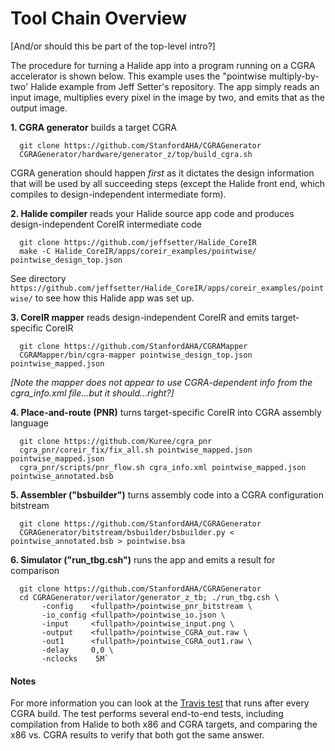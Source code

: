# Tool Chain Overview

[And/or should this be part of the top-level intro?]

<!-- The steps required to build and run an application are as follows: -->

The procedure for turning a Halide app into a program running on a
CGRA accelerator is shown below.  This example uses the "pointwise
multiply-by-two' Halide example from Jeff Setter's repository.  The
app simply reads an input image, multiplies every pixel in the image by two,
and emits that as the output image.


<b>1. CGRA generator</b> builds a target CGRA
```
  git clone https://github.com/StanfordAHA/CGRAGenerator
  CGRAGenerator/hardware/generator_z/top/build_cgra.sh
```
CGRA generation should happen *first* as it dictates the design
information that will be used by all succeeding steps (except the
Halide front end, which compiles to design-independent intermediate form).


<b>2. Halide compiler</b> reads your Halide source app code and
produces design-independent CoreIR intermediate code
```
  git clone https://github.com/jeffsetter/Halide_CoreIR
  make -C Halide_CoreIR/apps/coreir_examples/pointwise/ pointwise_design_top.json
```
See directory
`https://github.com/jeffsetter/Halide_CoreIR/apps/coreir_examples/pointwise/`
to see how this Halide app was set up.


<b>3. CoreIR mapper</b> reads design-independent CoreIR and emits target-specific CoreIR
```
  git clone https://github.com/StanfordAHA/CGRAMapper
  CGRAMapper/bin/cgra-mapper pointwise_design_top.json pointwise_mapped.json
```
<i>[Note the mapper does not appear to use CGRA-dependent info from
the cgra_info.xml file...but it should...right?]</i>


<b>4. Place-and-route (PNR)</b> turns target-specific CoreIR into CGRA assembly language
```
  git clone https://github.com/Kuree/cgra_pnr
  cgra_pnr/coreir_fix/fix_all.sh pointwise_mapped.json pointwise_mapped.json
  cgra_pnr/scripts/pnr_flow.sh cgra_info.xml pointwise_mapped.json pointwise_annotated.bsb
```

<b>5. Assembler ("bsbuilder")</b> turns assembly code into a CGRA configuration bitstream
```
  git clone https://github.com/StanfordAHA/CGRAGenerator
  CGRAGenerator/bitstream/bsbuilder/bsbuilder.py < pointwise_annotated.bsb > pointwise.bsa
```
<b>6. Simulator ("run_tbg.csh")</b> runs the app and emits a result for comparison
```
  git clone https://github.com/StanfordAHA/CGRAGenerator
  cd CGRAGenerator/verilator/generator_z_tb; ./run_tbg.csh \
       -config    <fullpath>/pointwise_pnr_bitstream \
       -io_config <fullpath>/pointwise_io.json \
       -input     <fullpath>/pointwise_input.png \
       -output    <fullpath>/pointwise_CGRA_out.raw \
       -out1      <fullpath>/pointwise_CGRA_out1.raw \
       -delay     0,0 \
       -nclocks    5M`
```

#### Notes

For more information you can look at the 
<a href="https://travis-ci.org/StanfordAHA/CGRAFlow">Travis test</a>
that runs after every CGRA build.  The test performs several
end-to-end tests, including compilation from Halide to both x86 and
CGRA targets, and comparing the x86 vs. CGRA results to verify that
both got the same answer.

